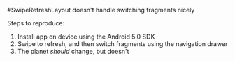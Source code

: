 #SwipeRefreshLayout doesn't handle switching fragments nicely

Steps to reproduce:

1. Install app on device using the Android 5.0 SDK
2. Swipe to refresh, and then switch fragments using the navigation
   drawer
3. The planet _should_ change, but doesn't
